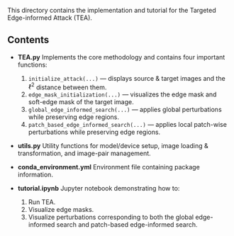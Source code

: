 This directory contains the implementation and tutorial for the Targeted Edge-informed Attack (TEA).

## Contents

* **TEA.py**
  Implements the core methodology and contains four important functions:

  1. `initialize_attack(...)` — displays source & target images and the $\ell^2$ distance between them.
  2. `edge_mask_initialization(...)` — visualizes the edge mask and soft-edge mask of the target image.
  3. `global_edge_informed_search(...)` — applies global perturbations while preserving edge regions.
  4. `patch_based_edge_informed_search(...)` — applies local patch-wise perturbations while preserving edge regions.

* **utils.py**
  Utility functions for model/device setup, image loading & transformation, and image-pair management.

* **conda\_environment.yml**
  Environment file containing package information.
  
* **tutorial.ipynb**
  Jupyter notebook demonstrating how to:

  1. Run TEA.
  2. Visualize edge masks.
  3. Visualize perturbations corresponding to both the global edge-informed search and patch-based edge-informed search.


